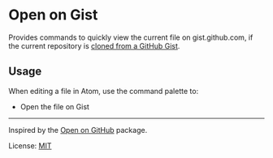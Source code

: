 # Open on Gist

Provides commands to quickly view the current file on gist.github.com, if the current repository is [cloned from a GitHub Gist](https://help.github.com/articles/forking-and-cloning-gists/).

## Usage

When editing a file in Atom, use the command palette to:

- Open the file on Gist

---

Inspired by the [Open on GitHub](https://github.com/atom/open-on-github) package.

License: [MIT](http://chibicode.mit-license.org/)
